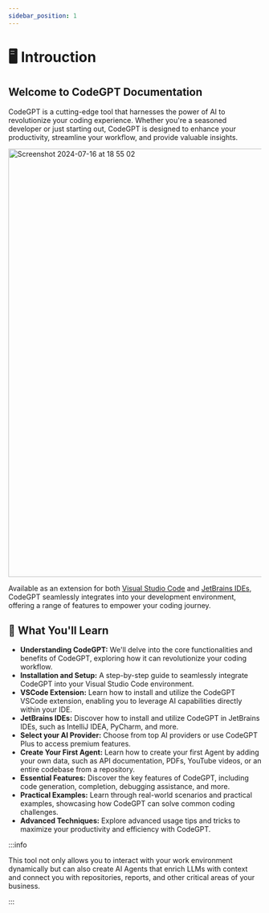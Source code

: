 ```yaml
---
sidebar_position: 1
---
```


# 🖥️ Introuction

## Welcome to CodeGPT Documentation

CodeGPT is a cutting-edge tool that harnesses the power of AI to revolutionize your coding experience. Whether you're a seasoned developer or just starting out, CodeGPT is designed to enhance your productivity, streamline your workflow, and provide valuable insights. 

<img width="852" alt="Screenshot 2024-07-16 at 18 55 02" src="https://github.com/user-attachments/assets/24b74337-e193-47bb-9e6d-33e7e2b3e072">

Available as an extension for both [Visual Studio Code](https://marketplace.visualstudio.com/items?itemName=DanielSanMedium.dscodegpt&ssr=false#overview) and [JetBrains IDEs](https://plugins.jetbrains.com/plugin/24372-codegpt-chat--ai-agents), CodeGPT seamlessly integrates into your development environment, offering a range of features to empower your coding journey.

## 📝 What You'll Learn

- **Understanding CodeGPT:** We'll delve into the core functionalities and benefits of CodeGPT, exploring how it can revolutionize your coding workflow.
- **Installation and Setup:** A step-by-step guide to seamlessly integrate CodeGPT into your Visual Studio Code environment.
- **VSCode Extension:** Learn how to install and utilize the CodeGPT VSCode extension, enabling you to leverage AI capabilities directly within your IDE.
- **JetBrains IDEs:** Discover how to install and utilize CodeGPT in JetBrains IDEs, such as IntelliJ IDEA, PyCharm, and more.
- **Select your AI Provider:** Choose from top AI providers or use CodeGPT Plus to access premium features.
- **Create Your First Agent:** Learn how to create your first Agent by adding your own data, such as API documentation, PDFs, YouTube videos, or an entire codebase from a repository.
- **Essential Features:** Discover the key features of CodeGPT, including code generation, completion, debugging assistance, and more.
- **Practical Examples:** Learn through real-world scenarios and practical examples, showcasing how CodeGPT can solve common coding challenges.
- **Advanced Techniques:** Explore advanced usage tips and tricks to maximize your productivity and efficiency with CodeGPT.

:::info

This tool not only allows you to interact with your work environment dynamically but can also create AI Agents that enrich LLMs with context and connect you with repositories, reports, and other critical areas of your business. 
 
:::
